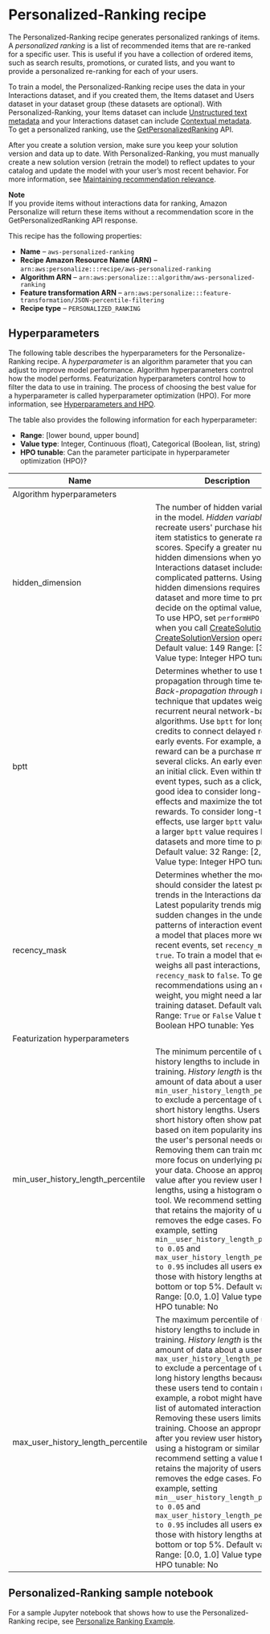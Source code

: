 # Personalized\-Ranking recipe<a name="native-recipe-search"></a>

The Personalized\-Ranking recipe generates personalized rankings of items\. A *personalized ranking* is a list of recommended items that are re\-ranked for a specific user\. This is useful if you have a collection of ordered items, such as search results, promotions, or curated lists, and you want to provide a personalized re\-ranking for each of your users\. 

To train a model, the Personalized\-Ranking recipe uses the data in your Interactions dataset, and if you created them, the Items dataset and Users dataset in your dataset group \(these datasets are optional\)\. With Personalized\-Ranking, your Items dataset can include [Unstructured text metadata](items-datasets.md#text-data) and your Interactions dataset can include [Contextual metadata](interactions-datasets.md#interactions-contextual-metadata)\. To get a personalized ranking, use the [GetPersonalizedRanking](API_RS_GetPersonalizedRanking.md) API\. 

 After you create a solution version, make sure you keep your solution version and data up to date\. With Personalized\-Ranking, you must manually create a new solution version \(retrain the model\) to reflect updates to your catalog and update the model with your user’s most recent behavior\. For more information, see [Maintaining recommendation relevance](maintaining-relevance.md)\.  

**Note**  
 If you provide items without interactions data for ranking, Amazon Personalize will return these items without a recommendation score in the GetPersonalizedRanking API response\. 

This recipe has the following properties:
+  **Name** – `aws-personalized-ranking`
+  **Recipe Amazon Resource Name \(ARN\)** – `arn:aws:personalize:::recipe/aws-personalized-ranking`
+  **Algorithm ARN** – `arn:aws:personalize:::algorithm/aws-personalized-ranking`
+  **Feature transformation ARN** – `arn:aws:personalize:::feature-transformation/JSON-percentile-filtering`
+  **Recipe type** – `PERSONALIZED_RANKING`

## Hyperparameters<a name="personalized-ranking-hyperparameters"></a>

The following table describes the hyperparameters for the Personalize\-Ranking recipe\. A *hyperparameter* is an algorithm parameter that you can adjust to improve model performance\. Algorithm hyperparameters control how the model performs\. Featurization hyperparameters control how to filter the data to use in training\. The process of choosing the best value for a hyperparameter is called hyperparameter optimization \(HPO\)\. For more information, see [Hyperparameters and HPO](customizing-solution-config-hpo.md)\. 

The table also provides the following information for each hyperparameter:
+ **Range**: \[lower bound, upper bound\]
+ **Value type**: Integer, Continuous \(float\), Categorical \(Boolean, list, string\)
+ **HPO tunable**: Can the parameter participate in hyperparameter optimization \(HPO\)?


| Name | Description | 
| --- | --- | 
| Algorithm hyperparameters | 
| hidden\_dimension |  The number of hidden variables used in the model\. *Hidden variables* recreate users' purchase history and item statistics to generate ranking scores\. Specify a greater number of hidden dimensions when your Interactions dataset includes more complicated patterns\. Using more hidden dimensions requires a larger dataset and more time to process\. To decide on the optimal value, use HPO\. To use HPO, set `performHPO` to `true` when you call [CreateSolution](API_CreateSolution.md) and [CreateSolutionVersion](API_CreateSolutionVersion.md) operations\. Default value: 149 Range: \[32, 256\] Value type: Integer HPO tunable: Yes  | 
| bptt |  Determines whether to use the back\-propagation through time technique\. *Back\-propagation through time* is a technique that updates weights in recurrent neural network\-based algorithms\. Use `bptt` for long\-term credits to connect delayed rewards to early events\. For example, a delayed reward can be a purchase made after several clicks\. An early event can be an initial click\. Even within the same event types, such as a click, it’s a good idea to consider long\-term effects and maximize the total rewards\. To consider long\-term effects, use larger `bptt` values\. Using a larger `bptt` value requires larger datasets and more time to process\. Default value: 32 Range: \[2, 32\] Value type: Integer HPO tunable: Yes  | 
| recency\_mask |  Determines whether the model should consider the latest popularity trends in the Interactions dataset\. Latest popularity trends might include sudden changes in the underlying patterns of interaction events\. To train a model that places more weight on recent events, set `recency_mask` to `true`\. To train a model that equally weighs all past interactions, set `recency_mask` to `false`\. To get good recommendations using an equal weight, you might need a larger training dataset\. Default value: `True` Range: `True` or `False` Value type: Boolean HPO tunable: Yes  | 
| Featurization hyperparameters | 
| min\_user\_history\_length\_percentile |  The minimum percentile of user history lengths to include in model training\. *History length* is the total amount of data about a user\. Use `min_user_history_length_percentile` to exclude a percentage of users with short history lengths\. Users with a short history often show patterns based on item popularity instead of the user's personal needs or wants\. Removing them can train models with more focus on underlying patterns in your data\. Choose an appropriate value after you review user history lengths, using a histogram or similar tool\. We recommend setting a value that retains the majority of users, but removes the edge cases\.  For example, setting `min__user_history_length_percentile to 0.05` and `max_user_history_length_percentile to 0.95` includes all users except those with history lengths at the bottom or top 5%\. Default value: 0\.0 Range: \[0\.0, 1\.0\] Value type: Float HPO tunable: No  | 
| max\_user\_history\_length\_percentile |  The maximum percentile of user history lengths to include in model training\. *History length* is the total amount of data about a user\. Use `max_user_history_length_percentile` to exclude a percentage of users with long history lengths because data for these users tend to contain noise\. For example, a robot might have a long list of automated interactions\. Removing these users limits noise in training\. Choose an appropriate value after you review user history lengths using a histogram or similar tool\. We recommend setting a value that retains the majority of users but removes the edge cases\. For example, setting `min__user_history_length_percentile to 0.05` and `max_user_history_length_percentile to 0.95` includes all users except those with history lengths at the bottom or top 5%\. Default value: 0\.99 Range: \[0\.0, 1\.0\] Value type: Float HPO tunable: No  | 

## Personalized\-Ranking sample notebook<a name="personalized-ranking-sample-notebook"></a>

 For a sample Jupyter notebook that shows how to use the Personalized\-Ranking recipe, see [Personalize Ranking Example](https://github.com/aws-samples/amazon-personalize-samples/blob/master/next_steps/core_use_cases/personalized_ranking/personalize_ranking_example.ipynb)\. 